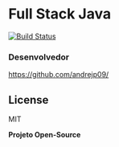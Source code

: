 # Full Stack Java
[![Build Status](https://travis-ci.org/joemccann/dillinger.svg?branch=master)](https://travis-ci.org/joemccann/dillinger)

### Desenvolvedor

https://github.com/andrejp09/

## License

MIT

**Projeto Open-Source**


[//]: # "These are reference links used in the body of this note and get stripped out when the markdown processor does its job. There is no need to format nicely because it shouldn't be seen. Thanks SO - http://stackoverflow.com/questions/4823468/store-comments-in-markdown-syntax"
[dill]: https://github.com/joemccann/dillinger
[git-repo-url]: https://github.com/joemccann/dillinger.git
